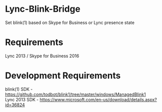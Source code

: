 # Lync-Blink-Bridge
  Set blink(1) based on Skype for Business or Lync presence state
 

# Requirements
  Lync 2013 / Skype for Business 2016

# Development Requirements
  blink(1) SDK   -  https://github.com/todbot/blink1/tree/master/windows/ManagedBlink1  
  Lync 2013 SDK  -  https://www.microsoft.com/en-us/download/details.aspx?id=36824
